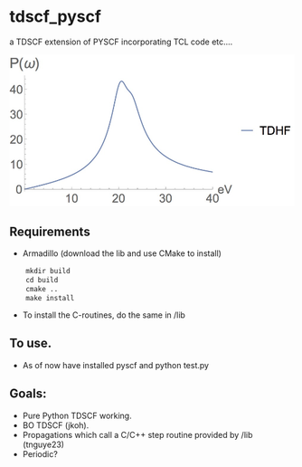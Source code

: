 # tdscf_pyscf
a TDSCF extension of PYSCF incorporating TCL code etc.... 

![Alt text](/misc/spectrum.jpg?raw=false "Realtime Spectra with PySCF")

## Requirements 
- Armadillo (download the lib and use CMake to install)
```	cd /PATHTOARMA/
	mkdir build 
	cd build 
	cmake .. 
	make install 
```
- To install the C-routines, do the same in /lib 

## To use. 
- As of now have installed pyscf and python test.py  

## Goals: 
- Pure Python TDSCF working. 
- BO TDSCF (jkoh). 
- Propagations which call a C/C++ step routine provided by /lib (tnguye23)
- Periodic? 

